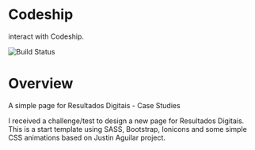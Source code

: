 # Codeship

interact with Codeship.

![Build Status](https://www.codeship.io/projects/1d02af10-2e84-0133-57c4-7ef0c1511fb7/status)

# Overview
A simple page for Resultados Digitais - Case Studies

I received a challenge/test to design a new page for Resultados Digitais.
This is a start template using SASS, Bootstrap, Ionicons and some simple CSS animations based on Justin Aguilar project.
